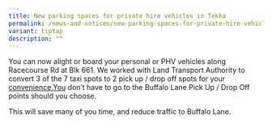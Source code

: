 ```yaml
---
title: New parking spaces for private hire vehicles in Tekka
permalink: /news-and-notices/new-parking-spaces-for-private-hire-vehicles-in-tekka/
variant: tiptap
description: ""
---
```

<p>You can now alight or board your personal or PHV vehicles along Racecourse
Rd at Blk 661. We worked with Land Transport Authority to convert 3 of
the 7 taxi spots to 2 pick up / drop off spots for your <a href="http://convenience.You" rel="noopener noreferrer nofollow" target="_blank">convenience.You</a> don’t
have to go to the Buffalo Lane Pick Up / Drop Off points should you choose.</p>
<p>This will save many of you time, and reduce traffic to Buffalo Lane.</p>
